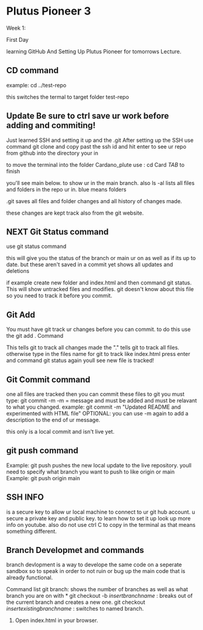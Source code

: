 # Plutus Pioneer 3

Week 1: 

First Day

learning GitHub And Setting Up Plutus Pioneer for tomorrows Lecture. 

## CD command

example: cd ../test-repo 

this switches the termal to target folder test-repo

## Update Be sure to ctrl save ur work before adding and commiting!

Just learned SSH and setting it up and the .git
After setting up the SSH use command git clone and copy past the ssh id and hit enter to see ur repo from github into the directory your in

to move the terminal into the folder Cardano_plute use : cd Card *TAB* to finish

you'll see main below. to show ur in the main branch. 
also ls -al lists all files and folders in the repo ur in. blue means folders

.git saves all files and folder changes and all history of changes made.

these changes are kept track also from the git website.

## NEXT Git Status command

use git status command

this will give you the status of the branch or main ur on as well as if its up to date. 
but these aren't saved in a commit yet shows all updates and deletions

if example create new folder and index.html and then command git status. This will show untracked files and modifies. 
git doesn't know about this file so you need to track it before you commit. 

## Git Add

You must have git track ur changes before you can commit. 
to do this use the
git add .  Command

This tells git to track all changes made
the "." tells git to track all files.
otherwise type in the files name for git to track like index.html
press enter and command git status again youll see new file is tracked!


## Git Commit command

one all files are tracked then you can commit these files to git
you must type:
git commit -m
-m = message and must be added and must be relavant to what you changed. 
example: git commit -m "Updated README and experimented with HTML file" 
OPTIONAL: you can use -m again to add a description to the end of ur message.

this only is a local commit and isn't live yet.

## git push command

Example: git push
pushes the new local update to the live repository.
youll need to specify what branch you want to push to like origin or main
Example: git push origin main
## SSH INFO

is a secure key to allow ur local machine to connect to ur git hub account. 
u secure a private key and public key.
to learn how to set it up look up more info on youtube. also do not use ctrl C to copy in the terminal as  that means something different.


## Branch Developmet and commands

branch devlopment is a way to develope the same code on a seperate sandbox so to speak in order to not ruin or bug up the main code that is already functional.

Command list
git branch: shows the number of branches as well as what branch you are on with *
git checkout -b *insertbranchname* : breaks out of the current branch and creates a new one.
git checkout *insertexistingbranchname* : switches to named branch.

1. Open index.html in your browser.
